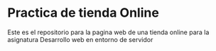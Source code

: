 <h1>Practica de tienda Online</h1>
<p>Este es el repositorio para la pagina web de una tienda online para la asignatura Desarrollo web en entorno de servidor</p>

